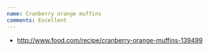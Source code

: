 ```yaml
---
name: Cranberry orange muffins
comments: Excellent
---
```


* http://www.food.com/recipe/cranberry-orange-muffins-139499



